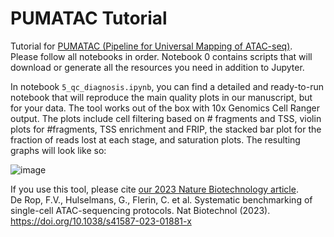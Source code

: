 # PUMATAC Tutorial
Tutorial for [PUMATAC (Pipeline for Universal Mapping of ATAC-seq)](https://github.com/aertslab/PUMATAC).  
Please follow all notebooks in order. Notebook 0 contains scripts that will download or generate all the resources you need in addition to Jupyter.

In notebook `5_qc_diagnosis.ipynb`, you can find a detailed and ready-to-run notebook that will reproduce the main quality plots in our manuscript, but for your data. The tool works out of the box with 10x Genomics Cell Ranger output. The plots include cell filtering based on # fragments and TSS, violin plots for #fragments, TSS enrichment and FRIP, the stacked bar plot for the fraction of reads lost at each stage, and saturation plots. The resulting graphs will look like so:

![image](https://github.com/aertslab/PUMATAC_tutorial/assets/55103921/deb9e44d-cde5-47ef-af40-84fdb1cb6187)

If you use this tool, please cite [our 2023 Nature Biotechnology article]([https://www.nature.com/articles/s41587-023-01881-x).  
De Rop, F.V., Hulselmans, G., Flerin, C. et al. Systematic benchmarking of single-cell ATAC-sequencing protocols. Nat Biotechnol (2023). https://doi.org/10.1038/s41587-023-01881-x
